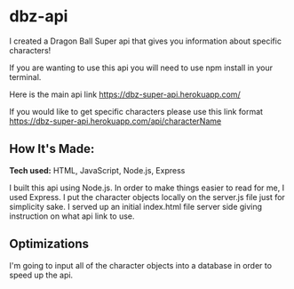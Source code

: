 # dbz-api
I created a Dragon Ball Super api that gives you information about specific characters!

If you are wanting to use this api you will need to use npm install in your terminal.

Here is the main api link https://dbz-super-api.herokuapp.com/

If you would like to get specific characters please use this link format https://dbz-super-api.herokuapp.com/api/characterName

## How It's Made:

**Tech used:** HTML, JavaScript, Node.js, Express

I built this api using Node.js. In order to make things easier to read for me, I used Express. I put the character objects locally on the server.js file just for simplicity sake. I served up an initial index.html file server side giving instruction on what api link to use.


## Optimizations

I'm going to input all of the character objects into a database in order to speed up the api.

